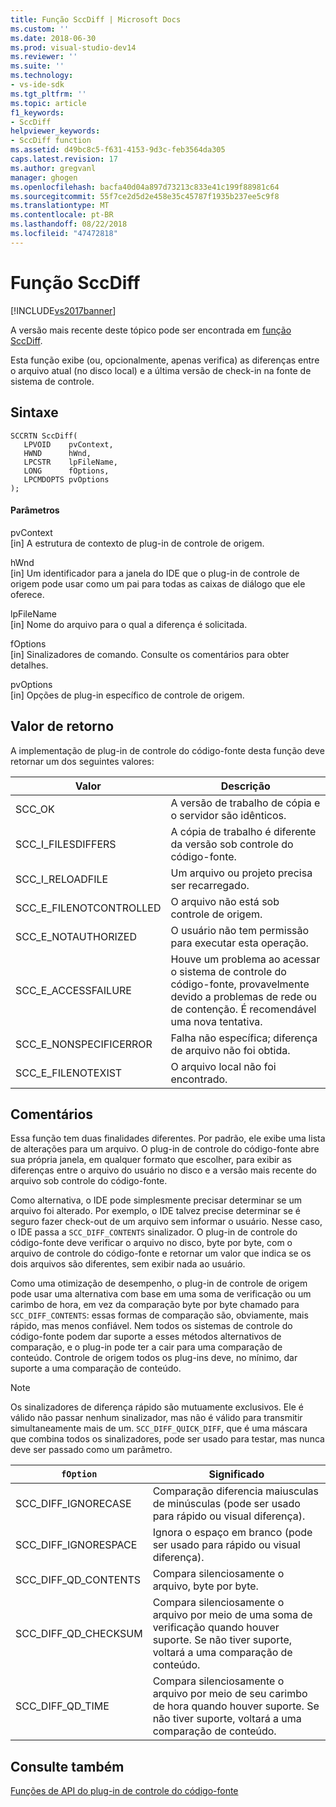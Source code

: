 ```yaml
---
title: Função SccDiff | Microsoft Docs
ms.custom: ''
ms.date: 2018-06-30
ms.prod: visual-studio-dev14
ms.reviewer: ''
ms.suite: ''
ms.technology:
- vs-ide-sdk
ms.tgt_pltfrm: ''
ms.topic: article
f1_keywords:
- SccDiff
helpviewer_keywords:
- SccDiff function
ms.assetid: d49bc8c5-f631-4153-9d3c-feb3564da305
caps.latest.revision: 17
ms.author: gregvanl
manager: ghogen
ms.openlocfilehash: bacfa40d04a897d73213c833e41c199f88981c64
ms.sourcegitcommit: 55f7ce2d5d2e458e35c45787f1935b237ee5c9f8
ms.translationtype: MT
ms.contentlocale: pt-BR
ms.lasthandoff: 08/22/2018
ms.locfileid: "47472818"
---
```

# <a name="sccdiff-function"></a>Função SccDiff
[!INCLUDE[vs2017banner](../includes/vs2017banner.md)]

A versão mais recente deste tópico pode ser encontrada em [função SccDiff](https://docs.microsoft.com/visualstudio/extensibility/sccdiff-function).  
  
Esta função exibe (ou, opcionalmente, apenas verifica) as diferenças entre o arquivo atual (no disco local) e a última versão de check-in na fonte de sistema de controle.  
  
## <a name="syntax"></a>Sintaxe  
  
```cpp#  
SCCRTN SccDiff(  
   LPVOID    pvContext,  
   HWND      hWnd,  
   LPCSTR    lpFileName,  
   LONG      fOptions,  
   LPCMDOPTS pvOptions  
);  
```  
  
#### <a name="parameters"></a>Parâmetros  
 pvContext  
 [in] A estrutura de contexto de plug-in de controle de origem.  
  
 hWnd  
 [in] Um identificador para a janela do IDE que o plug-in de controle de origem pode usar como um pai para todas as caixas de diálogo que ele oferece.  
  
 lpFileName  
 [in] Nome do arquivo para o qual a diferença é solicitada.  
  
 fOptions  
 [in] Sinalizadores de comando. Consulte os comentários para obter detalhes.  
  
 pvOptions  
 [in] Opções de plug-in específico de controle de origem.  
  
## <a name="return-value"></a>Valor de retorno  
 A implementação de plug-in de controle do código-fonte desta função deve retornar um dos seguintes valores:  
  
|Valor|Descrição|  
|-----------|-----------------|  
|SCC_OK|A versão de trabalho de cópia e o servidor são idênticos.|  
|SCC_I_FILESDIFFERS|A cópia de trabalho é diferente da versão sob controle do código-fonte.|  
|SCC_I_RELOADFILE|Um arquivo ou projeto precisa ser recarregado.|  
|SCC_E_FILENOTCONTROLLED|O arquivo não está sob controle de origem.|  
|SCC_E_NOTAUTHORIZED|O usuário não tem permissão para executar esta operação.|  
|SCC_E_ACCESSFAILURE|Houve um problema ao acessar o sistema de controle do código-fonte, provavelmente devido a problemas de rede ou de contenção. É recomendável uma nova tentativa.|  
|SCC_E_NONSPECIFICERROR|Falha não específica; diferença de arquivo não foi obtida.|  
|SCC_E_FILENOTEXIST|O arquivo local não foi encontrado.|  
  
## <a name="remarks"></a>Comentários  
 Essa função tem duas finalidades diferentes. Por padrão, ele exibe uma lista de alterações para um arquivo. O plug-in de controle do código-fonte abre sua própria janela, em qualquer formato que escolher, para exibir as diferenças entre o arquivo do usuário no disco e a versão mais recente do arquivo sob controle do código-fonte.  
  
 Como alternativa, o IDE pode simplesmente precisar determinar se um arquivo foi alterado. Por exemplo, o IDE talvez precise determinar se é seguro fazer check-out de um arquivo sem informar o usuário. Nesse caso, o IDE passa a `SCC_DIFF_CONTENTS` sinalizador. O plug-in de controle do código-fonte deve verificar o arquivo no disco, byte por byte, com o arquivo de controle do código-fonte e retornar um valor que indica se os dois arquivos são diferentes, sem exibir nada ao usuário.  
  
 Como uma otimização de desempenho, o plug-in de controle de origem pode usar uma alternativa com base em uma soma de verificação ou um carimbo de hora, em vez da comparação byte por byte chamado para `SCC_DIFF_CONTENTS`: essas formas de comparação são, obviamente, mais rápido, mas menos confiável. Nem todos os sistemas de controle do código-fonte podem dar suporte a esses métodos alternativos de comparação, e o plug-in pode ter a cair para uma comparação de conteúdo. Controle de origem todos os plug-ins deve, no mínimo, dar suporte a uma comparação de conteúdo.  
  
> [!NOTE]
>  Os sinalizadores de diferença rápido são mutuamente exclusivos. Ele é válido não passar nenhum sinalizador, mas não é válido para transmitir simultaneamente mais de um. `SCC_DIFF_QUICK_DIFF`, que é uma máscara que combina todos os sinalizadores, pode ser usado para testar, mas nunca deve ser passado como um parâmetro.  
  
|`fOption`|Significado|  
|---------------|-------------|  
|SCC_DIFF_IGNORECASE|Comparação diferencia maiusculas de minúsculas (pode ser usado para rápido ou visual diferença).|  
|SCC_DIFF_IGNORESPACE|Ignora o espaço em branco (pode ser usado para rápido ou visual diferença).|  
|SCC_DIFF_QD_CONTENTS|Compara silenciosamente o arquivo, byte por byte.|  
|SCC_DIFF_QD_CHECKSUM|Compara silenciosamente o arquivo por meio de uma soma de verificação quando houver suporte. Se não tiver suporte, voltará a uma comparação de conteúdo.|  
|SCC_DIFF_QD_TIME|Compara silenciosamente o arquivo por meio de seu carimbo de hora quando houver suporte. Se não tiver suporte, voltará a uma comparação de conteúdo.|  
  
## <a name="see-also"></a>Consulte também  
 [Funções de API do plug-in de controle do código-fonte](../extensibility/source-control-plug-in-api-functions.md)

